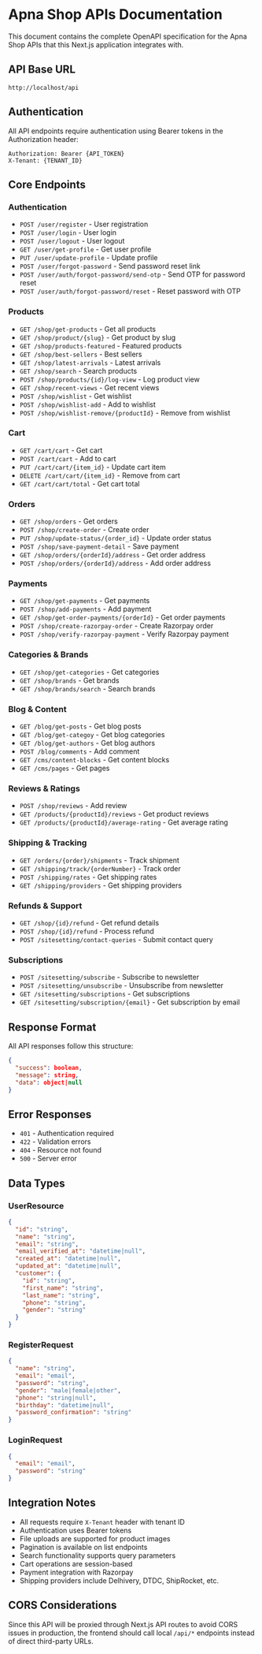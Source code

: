 # Apna Shop APIs Documentation

This document contains the complete OpenAPI specification for the Apna Shop APIs that this Next.js application integrates with.

## API Base URL

```
http://localhost/api
```

## Authentication

All API endpoints require authentication using Bearer tokens in the Authorization header:

```
Authorization: Bearer {API_TOKEN}
X-Tenant: {TENANT_ID}
```

## Core Endpoints

### Authentication

- `POST /user/register` - User registration
- `POST /user/login` - User login
- `POST /user/logout` - User logout
- `GET /user/get-profile` - Get user profile
- `PUT /user/update-profile` - Update profile
- `POST /user/forgot-password` - Send password reset link
- `POST /user/auth/forgot-password/send-otp` - Send OTP for password reset
- `POST /user/auth/forgot-password/reset` - Reset password with OTP

### Products

- `GET /shop/get-products` - Get all products
- `GET /shop/product/{slug}` - Get product by slug
- `GET /shop/products-featured` - Featured products
- `GET /shop/best-sellers` - Best sellers
- `GET /shop/latest-arrivals` - Latest arrivals
- `GET /shop/search` - Search products
- `POST /shop/products/{id}/log-view` - Log product view
- `GET /shop/recent-views` - Get recent views
- `POST /shop/wishlist` - Get wishlist
- `POST /shop/wishlist-add` - Add to wishlist
- `POST /shop/wishlist-remove/{productId}` - Remove from wishlist

### Cart

- `GET /cart/cart` - Get cart
- `POST /cart/cart` - Add to cart
- `PUT /cart/cart/{item_id}` - Update cart item
- `DELETE /cart/cart/{item_id}` - Remove from cart
- `GET /cart/cart/total` - Get cart total

### Orders

- `GET /shop/orders` - Get orders
- `POST /shop/create-order` - Create order
- `PUT /shop/update-status/{order_id}` - Update order status
- `POST /shop/save-payment-detail` - Save payment
- `GET /shop/orders/{orderId}/address` - Get order address
- `POST /shop/orders/{orderId}/address` - Add order address

### Payments

- `GET /shop/get-payments` - Get payments
- `POST /shop/add-payments` - Add payment
- `GET /shop/get-order-payments/{orderId}` - Get order payments
- `POST /shop/create-razorpay-order` - Create Razorpay order
- `POST /shop/verify-razorpay-payment` - Verify Razorpay payment

### Categories & Brands

- `GET /shop/get-categories` - Get categories
- `GET /shop/brands` - Get brands
- `GET /shop/brands/search` - Search brands

### Blog & Content

- `GET /blog/get-posts` - Get blog posts
- `GET /blog/get-categoy` - Get blog categories
- `GET /blog/get-authors` - Get blog authors
- `POST /blog/comments` - Add comment
- `GET /cms/content-blocks` - Get content blocks
- `GET /cms/pages` - Get pages

### Reviews & Ratings

- `POST /shop/reviews` - Add review
- `GET /products/{productId}/reviews` - Get product reviews
- `GET /products/{productId}/average-rating` - Get average rating

### Shipping & Tracking

- `GET /orders/{order}/shipments` - Track shipment
- `GET /shipping/track/{orderNumber}` - Track order
- `POST /shipping/rates` - Get shipping rates
- `GET /shipping/providers` - Get shipping providers

### Refunds & Support

- `GET /shop/{id}/refund` - Get refund details
- `POST /shop/{id}/refund` - Process refund
- `POST /sitesetting/contact-queries` - Submit contact query

### Subscriptions

- `POST /sitesetting/subscribe` - Subscribe to newsletter
- `POST /sitesetting/unsubscribe` - Unsubscribe from newsletter
- `GET /sitesetting/subscriptions` - Get subscriptions
- `GET /sitesetting/subscription/{email}` - Get subscription by email

## Response Format

All API responses follow this structure:

```json
{
  "success": boolean,
  "message": string,
  "data": object|null
}
```

## Error Responses

- `401` - Authentication required
- `422` - Validation errors
- `404` - Resource not found
- `500` - Server error

## Data Types

### UserResource

```json
{
  "id": "string",
  "name": "string",
  "email": "string",
  "email_verified_at": "datetime|null",
  "created_at": "datetime|null",
  "updated_at": "datetime|null",
  "customer": {
    "id": "string",
    "first_name": "string",
    "last_name": "string",
    "phone": "string",
    "gender": "string"
  }
}
```

### RegisterRequest

```json
{
  "name": "string",
  "email": "email",
  "password": "string",
  "gender": "male|female|other",
  "phone": "string|null",
  "birthday": "datetime|null",
  "password_confirmation": "string"
}
```

### LoginRequest

```json
{
  "email": "email",
  "password": "string"
}
```

## Integration Notes

- All requests require `X-Tenant` header with tenant ID
- Authentication uses Bearer tokens
- File uploads are supported for product images
- Pagination is available on list endpoints
- Search functionality supports query parameters
- Cart operations are session-based
- Payment integration with Razorpay
- Shipping providers include Delhivery, DTDC, ShipRocket, etc.

## CORS Considerations

Since this API will be proxied through Next.js API routes to avoid CORS issues in production, the frontend should call local `/api/*` endpoints instead of direct third-party URLs.

